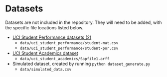 # Datasets

Datasets are not included in the repository. They will need to be added, with the specific file locations listed below.

* [UCI Student Performance datasets (2)](https://archive.ics.uci.edu/ml/datasets/Student+Performance)
  * `data/uci_student_performance/student-mat.csv`
  * `data/uci_student_performance/student-por.csv`
* [UCI Student Academics dataset](https://archive.ics.uci.edu/ml/datasets/Student+Academics+Performance)
  * `data/uci_student_academics/Sapfile1.arff`
* Simulated dataset, created by running `python dataset_generate.py`
  * `data/simulated_data.csv`
